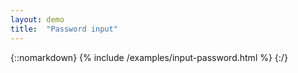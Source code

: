 ```yaml
---
layout: demo
title:  "Password input"
---
```


{::nomarkdown}
{% include /examples/input-password.html %}
{:/}